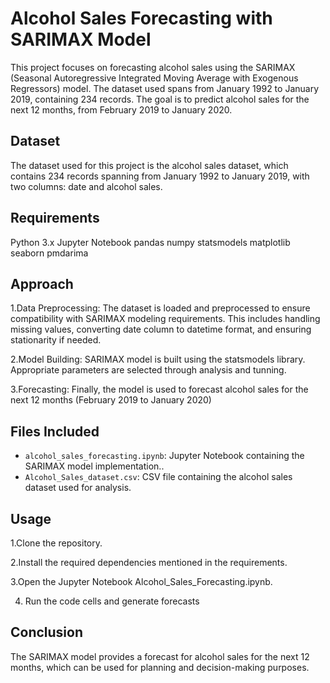 # Alcohol Sales Forecasting with SARIMAX Model

This project focuses on forecasting alcohol sales using the SARIMAX (Seasonal Autoregressive Integrated Moving Average with Exogenous Regressors) model. The dataset used spans from January 1992 to January 2019, containing 234 records. The goal is to predict alcohol sales for the next 12 months, from February 2019 to January 2020.

## Dataset

The dataset used for this project is the alcohol sales dataset, which contains 234 records spanning from January 1992 to January 2019, with two columns: date and alcohol sales.

## Requirements
Python 3.x
Jupyter Notebook
pandas
numpy
statsmodels
matplotlib
seaborn
pmdarima


## Approach
1.Data Preprocessing: The dataset is loaded and preprocessed to ensure compatibility with SARIMAX modeling requirements. This includes handling missing values, converting date column to datetime format, and 
ensuring stationarity if needed.

2.Model Building: SARIMAX model is built using the statsmodels library. Appropriate parameters are selected through analysis and tunning.

3.Forecasting: Finally, the model is used to forecast alcohol sales for the next 12 months (February 2019 to January 2020)


## Files Included

- `alcohol_sales_forecasting.ipynb`:  Jupyter Notebook containing the SARIMAX model implementation..
- `Alcohol_Sales_dataset.csv`: CSV file containing the alcohol sales dataset used for analysis.


## Usage

1.Clone the repository.

2.Install the required dependencies mentioned in the requirements.

3.Open the Jupyter Notebook Alcohol_Sales_Forecasting.ipynb.

4. Run the code cells and generate forecasts

## Conclusion

The SARIMAX model provides a forecast for alcohol sales for the next 12 months, which can be used for planning and decision-making purposes.
